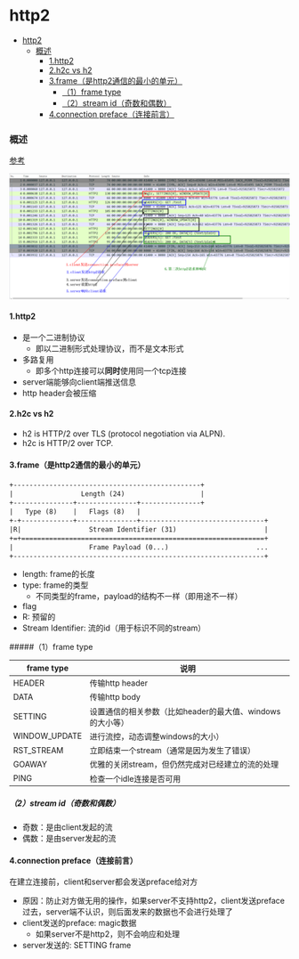 # http2


<!-- @import "[TOC]" {cmd="toc" depthFrom=1 depthTo=6 orderedList=false} -->
<!-- code_chunk_output -->

- [http2](#http2)
    - [概述](#概述)
      - [1.http2](#1http2)
      - [2.h2c vs h2](#2h2c-vs-h2)
      - [3.frame（是http2通信的最小的单元）](#3frame是http2通信的最小的单元)
        - [（1）frame type](#1frame-type)
        - [（2）stream id（奇数和偶数）](#2stream-id奇数和偶数)
      - [4.connection preface（连接前言）](#4connection-preface连接前言)

<!-- /code_chunk_output -->

### 概述

[参考](https://httpwg.org/specs/rfc7540.html)

![](./imgs/http2_01.png)

#### 1.http2
* 是一个二进制协议
  * 即以二进制形式处理协议，而不是文本形式
* 多路复用
  * 即多个http连接可以**同时**使用同一个tcp连接
* server端能够向client端推送信息
* http header会被压缩

#### 2.h2c vs h2
* h2 is HTTP/2 over TLS (protocol negotiation via ALPN).
* h2c is HTTP/2 over TCP.

#### 3.frame（是http2通信的最小的单元）

```
+-----------------------------------------------+
|                 Length (24)                   |
+---------------+---------------+---------------+
|   Type (8)    |   Flags (8)   |
+-+-------------+---------------+-------------------------------+
|R|                 Stream Identifier (31)                      |
+=+=============================================================+
|                   Frame Payload (0...)                      ...
+---------------------------------------------------------------+
```

* length: frame的长度
* type: frame的类型
  * 不同类型的frame，payload的结构不一样（即用途不一样）
* flag
* R: 预留的
* Stream Identifier: 流的id（用于标识不同的stream）

#####（1）frame type

|frame type|说明|
|-|-|
|HEADER|传输http header|
|DATA|传输http body|
|SETTING|设置通信的相关参数（比如header的最大值、windows的大小等）|
|WINDOW_UPDATE|进行流控，动态调整windows的大小）|
|RST_STREAM|立即结束一个stream（通常是因为发生了错误）|
|GOAWAY|优雅的关闭stream，但仍然完成对已经建立的流的处理|
|PING|检查一个idle连接是否可用|

##### （2）stream id（奇数和偶数）
* 奇数：是由client发起的流
* 偶数：是由server发起的流

#### 4.connection preface（连接前言）
在建立连接前，client和server都会发送preface给对方
* 原因：防止对方做无用的操作，如果server不支持http2，client发送preface过去，server端不认识，则后面发来的数据也不会进行处理了
* client发送的preface: magic数据
  * 如果server不是http2，则不会响应和处理
* server发送的: SETTING frame
